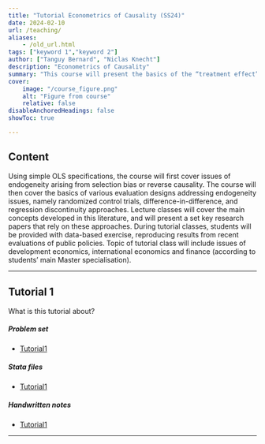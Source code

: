 ```yaml
---
title: "Tutorial Econometrics of Causality (SS24)" 
date: 2024-02-10
url: /teaching/
aliases:
    - /old_url.html
tags: ["keyword 1","keyword 2"]
author: ["Tanguy Bernard", "Niclas Knecht"]
description: "Econometrics of Causality" 
summary: "This course will present the basics of the “treatment effect” literature which focuses on issues of causal relationships In tutorial classes, students will learn how to implement policy evaluations using data from recent economic policies."
cover:
    image: "/course_figure.png"
    alt: "Figure from course"
    relative: false
disableAnchoredHeadings: false
showToc: true

---
```


## Content

Using simple OLS specifications, the course will first cover issues of endogeneity arising from selection bias or reverse causality. The course will then cover the basics of various evaluation designs addressing endogeneity issues, namely randomized control trials, difference-in-difference, and regression discontinuity approaches. Lecture classes will cover the main concepts developed in this literature, and will present a set key research papers that rely on these approaches. During tutorial classes, students will be provided with data-based exercise, reproducing results from recent evaluations of public policies. Topic of tutorial class will include issues of development economics, international economics and finance (according to students’ main Master specialisation).

---

## Tutorial 1

What is this tutorial about?

##### Problem set

- [Tutorial1](/PS_tutorial1.pdf)


##### Stata files

- [Tutorial1](/Stata_tutorial1.do)


##### Handwritten notes

- [Tutorial1](/Hw_tutorial1.pdf)


---

